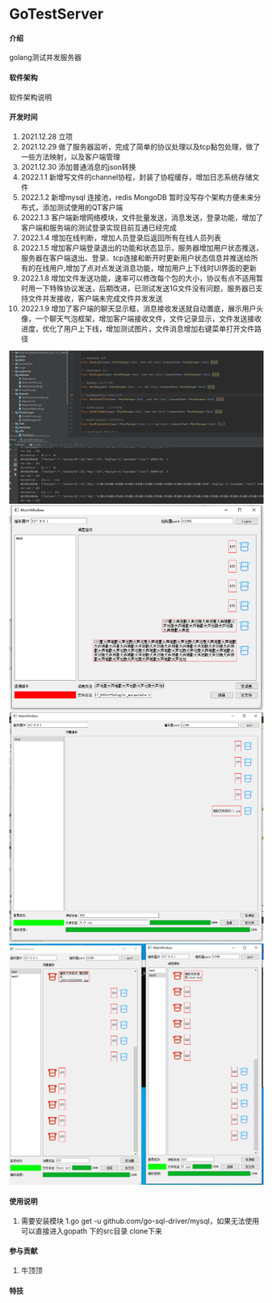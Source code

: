 # GoTestServer

#### 介绍
golang测试并发服务器

#### 软件架构
软件架构说明

#### 开发时间

1.  2021.12.28  立项
2.  2021.12.29  做了服务器监听，完成了简单的协议处理以及tcp黏包处理，做了一些方法映射，以及客户端管理
3.  2021.12.30	添加普通消息的json转换
4.  2022.1.1    新增写文件的channel协程，封装了协程缓存，增加日志系统存储文件
5.  2022.1.2    新增mysql 连接池，redis MongoDB 暂时没写存个架构方便未来分布式，添加测试使用的QT客户端
6.  2022.1.3    客户端新增网络模块，文件批量发送，消息发送，登录功能，增加了客户端和服务端的测试登录实现目前互通已经完成
7.  2022.1.4    增加在线判断，增加人员登录后返回所有在线人员列表
8.  2022.1.5    增加客户端登录退出的功能和状态显示，服务器增加用户状态推送，服务器在客户端退出、登录、tcp连接和断开时更新用户状态信息并推送给所有的在线用户,增加了点对点发送消息功能，增加用户上下线时UI界面的更新
9.  2022.1.8    增加文件发送功能，速率可以修改每个包的大小，协议有点不适用暂时用一下特殊协议发送，后期改进，已测试发送1G文件没有问题，服务器已支持文件并发接收，客户端未完成文件并发发送
10.  2022.1.9   增加了客户端的聊天显示框，消息接收发送就自动置底，展示用户头像，一个聊天气泡框架，增加客户端接收文件，文件记录显示，文件发送接收进度，优化了用户上下线，增加测试图片，文件消息增加右键菜单打开文件路径

![输入图片说明](image/server_show.png)
![输入图片说明](image/client_show.png)
![输入图片说明](image/file_msg.png)
![输入图片说明](image/file_msg1.png)

#### 使用说明
1.    需要安装模块
    1.go  get  -u github.com/go-sql-driver/mysql，如果无法使用可以直接进入gopath 下的src目录  clone下来



#### 参与贡献

1.  牛顶顶

#### 特技

